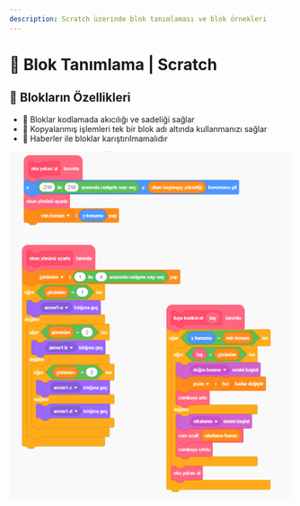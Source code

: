 ```yaml
---
description: Scratch üzerinde blok tanımlaması ve blok örnekleri
---
```


# 🍱 Blok Tanımlama | Scratch

## 💎 Blokların Özellikleri

* 🚀 Bloklar kodlamada akıcılığı ve sadeliği sağlar
* 🦄 Kopyalanmış işlemleri tek bir blok adı altında kullanmanızı sağlar
* 📢 Haberler ile bloklar karıştırılmamalıdır

![](<../../.gitbook/assets/image (63).png>)

##
